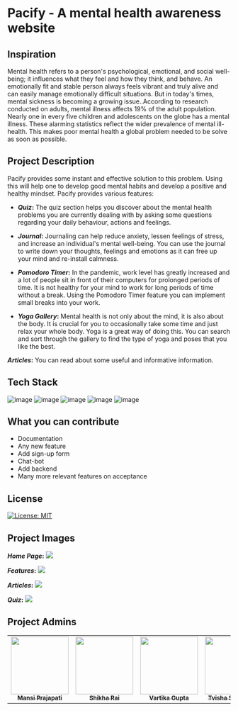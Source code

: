 # Pacify - A mental health awareness website

## Inspiration

Mental health refers to a person's psychological, emotional, and social well-being; it influences what they feel and how they think, and behave.
An emotionally fit and stable person always feels vibrant and truly alive and can easily manage emotionally difficult situations. But in today's times,
mental sickness is becoming a growing issue..According to research conducted on adults, mental illness affects 19% of the adult population. Nearly one 
in every five children and adolescents on the globe has a mental illness. These alarming statistics reflect the wider prevalence of mental ill-health.
This makes poor mental health a global problem needed to be solve as soon as possible.

## Project Description

Pacify provides some instant and effective solution to this problem. Using this will help one to develop good mental habits and develop a positive and 
healthy mindset.
Pacify provides various features:

- **_Quiz_:** The quiz section helps you discover about the mental health problems you are currently dealing with by asking some questions regarding your daily 
behaviour, actions and feelings.

- **_Journal_:** Journaling can help reduce anxiety, lessen feelings of stress, and increase an individual's mental well-being. You can use the journal to write 
down your thoughts, feelings and emotions as it can free up your mind and re-install calmness.

- **_Pomodoro Timer_:** In the pandemic, work level has greatly increased and a lot of people sit in front of their computers for prolonged periods of time. It 
is not healthy for your mind to work for long periods of time without a break. Using the Pomodoro Timer feature you can implement small breaks into your work.

- **_Yoga Gallery_:** Mental health is not only about the mind, it is also about the body. It is crucial for you to occasionally take some time and just relax your whole body. Yoga is a great way of doing this. You can search and sort through the gallery to find the type of yoga and poses that you like the best.

**_Articles_:** You can read about some useful and informative information.

## Tech Stack 
![image](https://img.shields.io/badge/JavaScript-323330?style=for-the-badge&logo=javascript&logoColor=F7DF1E)
![image](https://img.shields.io/badge/HTML5-E34F26?style=for-the-badge&logo=html5&logoColor=white)
![image](https://img.shields.io/badge/CSS3-1572B6?style=for-the-badge&logo=css3&logoColor=white)
![image](https://img.shields.io/badge/json-5E5C5C?style=for-the-badge&logo=json&logoColor=white)
![image](https://img.shields.io/badge/Bootstrap-563D7C?style=for-the-badge&logo=bootstrap&logoColor=white)

## What you can contribute
- Documentation
- Any new feature 
- Add sign-up form
- Chat-bot
- Add backend
- Many more relevant features on acceptance

## License

[![License: MIT](https://img.shields.io/badge/License-MIT-yellow.svg)](https://opensource.org/licenses/MIT)

## Project Images

**_Home Page_:**
![](Screenshot1.png)

**_Features_:**
![](Screenshot2.png)

**_Articles_:**
![](Screenshot3.png)

**_Quiz_:**
![](Screenshot4.png)

## Project Admins

<div>
<table>
  <tbody><tr>
     <td align="center"><a href="https://github.com/mp3730"><img alt="" src="https://avatars.githubusercontent.com/mp3730" width="130px;"><br><sub><b> Mansi Prajapati </b></sub></a><br></td> </a></td>
     <td align="center"><a href="https://github.com/srai0109"><img alt="" src="https://avatars.githubusercontent.com/srai0109" width="130px;"><br><sub><b> Shikha Rai </b></sub></a><br></td> </a></td>
     <td align="center"><a href="https://github.com/vartika0605"><img alt="" src="https://avatars.githubusercontent.com/vartika0605" width="130px;"><br><sub><b> Vartika Gupta </b></sub></a><br></td> </a></td>
     <td align="center"><a href="https://github.com/Tvisha07"><img alt="" src="https://avatars.githubusercontent.com/Tvisha07" width="130px;"><br><sub><b> Tvisha Srivastava </b></sub></a><br></td> </a></td>
  </tr>
</tbody></table>
</div>

